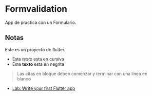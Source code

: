# Formvalidation

App de practica con un Formulario.

## Notas

Este es un proyecto de flutter.

- Este _texto_ esta en cursiva
- Este **texto** esta en negrita

> Las citas en bloque deben comenzar y terminar con una línea en blanco

- [Lab: Write your first Flutter app](https://flutter.dev/docs/get-started/codelab)
